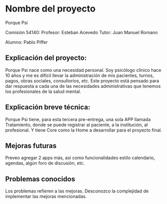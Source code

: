 # Nombre del proyecto

Porque Psi

Comisión 54140:
Profesor: Esteban Acevedo
Tutor: Juan Manuel Romano

Alumno:
Pablo Piffer

## Explicación del proyecto:

Porque Psi nace como una necesidad personal. Soy psicólogo clínico hace 10 años y me es difícil llevar la administración de mis pacientes, turnos, pagos, obras sociales, consultorios, etc. Este proyecto está pensado para dar respuesta a cada una de las necesidades administrativas que tenemos los profesionales de la salud mental.


## Explicación breve técnica:
Porque Psi tiene, para esta tercera pre-entrega, una sola APP llamada Tratamiento, donde se puede registrar al paciente, a la institución, al profesional. Y tiene Core como la Home a desarrollar para el proyecto final. 

## Mejoras futuras

Preveo agregar 2 apps más, así como funcionalidades estilo calendario, agendas, algún foro de discusión, etc.

## Problemas conocidos

Los problemas refieren a las mejoras. Desconozco la complejidad de implementar las mejoras mencionadas. 